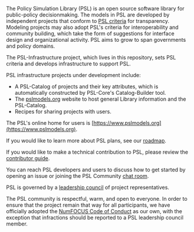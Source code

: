 The Policy Simulation Library (PSL) is an open source software library for public-policy decisionmaking. The models in PSL are developed by independent projects that conform to [PSL criteria](Community/library_criteria.md) for transparency. Modeling projects may also adopt PSL's criteria for interoperability and community building, which take the form of suggestions for interface design and organizational activity. PSL aims to grow to span governments and policy domains.

The PSL-Infrastructure project, which lives in this repository, sets PSL criteria and develops infrastructure to support PSL.

PSL infrastructure projects under development include:

- A PSL-Catalog of projects and their key attributes, which is automatically constructed by PSL-Core's Catalog-Builder tool.
- The [pslmodels.org](https://www.pslmodels.org) website to host general Library information and the PSL-Catalog.
- Recipes for sharing projects with users.

The PSL's online home for users is [https://www.pslmodels.org](https://www.pslmodels.org).

If you would like to learn more about PSL plans, see our [roadmap](https://github.com/open-source-economics/PSL/blob/master/Community/roadmap.md).

If you would like to make a technical contribution to PSL, please review the [contributor guide](https://github.com/open-source-economics/PSL/blob/master/Community/contribute.md).

You can reach PSL developers and users to discuss how to get started by opening an issue or joining the PSL Community [chat room](https://matrix.to/#/!oZnjlINzAXrgdzXEfZ:matrix.org).

PSL is governed by a [leadership council](https://github.com/PSLmodels/PSL/blob/master/Community/council.md) of project representatives. 

The PSL community is respectful, warm, and open to everyone. In order to ensure that the project remain that way for all participants, we have officially adopted the [NumFOCUS Code of Conduct](https://numfocus.org/code-of-conduct) as our own, with the exception that infractions should be reported to a PSL leadership council member. 

